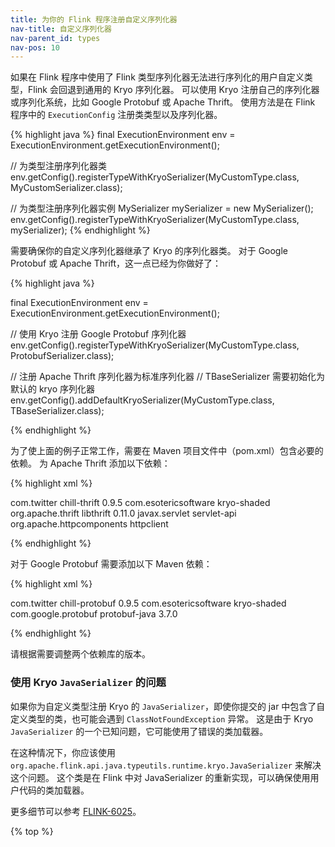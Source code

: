 ```yaml
---
title: 为你的 Flink 程序注册自定义序列化器
nav-title: 自定义序列化器
nav-parent_id: types
nav-pos: 10
---
```

<!--
Licensed to the Apache Software Foundation (ASF) under one
or more contributor license agreements.  See the NOTICE file
distributed with this work for additional information
regarding copyright ownership.  The ASF licenses this file
to you under the Apache License, Version 2.0 (the
"License"); you may not use this file except in compliance
with the License.  You may obtain a copy of the License at

  http://www.apache.org/licenses/LICENSE-2.0

Unless required by applicable law or agreed to in writing,
software distributed under the License is distributed on an
"AS IS" BASIS, WITHOUT WARRANTIES OR CONDITIONS OF ANY
KIND, either express or implied.  See the License for the
specific language governing permissions and limitations
under the License.
-->

如果在 Flink 程序中使用了 Flink 类型序列化器无法进行序列化的用户自定义类型，Flink 会回退到通用的 Kryo 序列化器。
可以使用 Kryo 注册自己的序列化器或序列化系统，比如 Google Protobuf 或 Apache Thrift。
使用方法是在 Flink 程序中的 `ExecutionConfig` 注册类类型以及序列化器。

{% highlight java %}
final ExecutionEnvironment env = ExecutionEnvironment.getExecutionEnvironment();

// 为类型注册序列化器类
env.getConfig().registerTypeWithKryoSerializer(MyCustomType.class, MyCustomSerializer.class);

// 为类型注册序列化器实例
MySerializer mySerializer = new MySerializer();
env.getConfig().registerTypeWithKryoSerializer(MyCustomType.class, mySerializer);
{% endhighlight %}

需要确保你的自定义序列化器继承了 Kryo 的序列化器类。
对于 Google Protobuf 或 Apache Thrift，这一点已经为你做好了：

{% highlight java %}

final ExecutionEnvironment env = ExecutionEnvironment.getExecutionEnvironment();

// 使用 Kryo 注册 Google Protobuf 序列化器
env.getConfig().registerTypeWithKryoSerializer(MyCustomType.class, ProtobufSerializer.class);

// 注册 Apache Thrift 序列化器为标准序列化器
// TBaseSerializer 需要初始化为默认的 kryo 序列化器
env.getConfig().addDefaultKryoSerializer(MyCustomType.class, TBaseSerializer.class);

{% endhighlight %}

为了使上面的例子正常工作，需要在 Maven 项目文件中（pom.xml）包含必要的依赖。
为 Apache Thrift 添加以下依赖：

{% highlight xml %}

<dependency>
	<groupId>com.twitter</groupId>
	<artifactId>chill-thrift</artifactId>
	<version>0.9.5</version>
	<!-- exclusions for dependency conversion -->
	<exclusions>
		<exclusion>
			<groupId>com.esotericsoftware</groupId>
			<artifactId>kryo-shaded</artifactId>
		</exclusion>
	</exclusions>
</dependency>
<!-- libthrift is required by chill-thrift -->
<dependency>
	<groupId>org.apache.thrift</groupId>
	<artifactId>libthrift</artifactId>
	<version>0.11.0</version>
	<exclusions>
		<exclusion>
			<groupId>javax.servlet</groupId>
			<artifactId>servlet-api</artifactId>
		</exclusion>
		<exclusion>
			<groupId>org.apache.httpcomponents</groupId>
			<artifactId>httpclient</artifactId>
		</exclusion>
	</exclusions>
</dependency>

{% endhighlight %}

对于 Google Protobuf 需要添加以下 Maven 依赖：

{% highlight xml %}

<dependency>
	<groupId>com.twitter</groupId>
	<artifactId>chill-protobuf</artifactId>
	<version>0.9.5</version>
	<!-- exclusions for dependency conversion -->
	<exclusions>
		<exclusion>
			<groupId>com.esotericsoftware</groupId>
			<artifactId>kryo-shaded</artifactId>
		</exclusion>
	</exclusions>
</dependency>
<!-- We need protobuf for chill-protobuf -->
<dependency>
	<groupId>com.google.protobuf</groupId>
	<artifactId>protobuf-java</artifactId>
	<version>3.7.0</version>
</dependency>

{% endhighlight %}


请根据需要调整两个依赖库的版本。

### 使用 Kryo `JavaSerializer` 的问题

如果你为自定义类型注册 Kryo 的 `JavaSerializer`，即使你提交的 jar 中包含了自定义类型的类，也可能会遇到 `ClassNotFoundException` 异常。
这是由于 Kryo `JavaSerializer` 的一个已知问题，它可能使用了错误的类加载器。

在这种情况下，你应该使用 `org.apache.flink.api.java.typeutils.runtime.kryo.JavaSerializer` 来解决这个问题。
这个类是在 Flink 中对 JavaSerializer 的重新实现，可以确保使用用户代码的类加载器。

更多细节可以参考 [FLINK-6025](https://issues.apache.org/jira/browse/FLINK-6025)。

{% top %}
